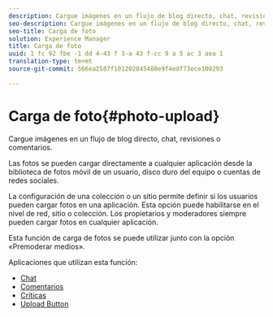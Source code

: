 ```yaml
---
description: Cargue imágenes en un flujo de blog directo, chat, revisiones o comentarios.
seo-description: Cargue imágenes en un flujo de blog directo, chat, revisiones o comentarios.
seo-title: Carga de foto
solution: Experience Manager
title: Carga de foto
uuid: 1 fc 92 fbe -1 dd 4-43 f 3-a 43 f-cc 9 a 5 ac 3 aea 1
translation-type: tm+mt
source-git-commit: 566ea2587f101202045488e9f4edf73ece100293

---
```



# Carga de foto{#photo-upload}

Cargue imágenes en un flujo de blog directo, chat, revisiones o comentarios.

Las fotos se pueden cargar directamente a cualquier aplicación desde la biblioteca de fotos móvil de un usuario, disco duro del equipo o cuentas de redes sociales.

La configuración de una colección o un sitio permite definir si los usuarios pueden cargar fotos en una aplicación. Esta opción puede habilitarse en el nivel de red, sitio o colección. Los propietarios y moderadores siempre pueden cargar fotos en cualquier aplicación.

Esta función de carga de fotos se puede utilizar junto con la opción «Premoderar medios».

Aplicaciones que utilizan esta función:

* [Chat](/help/using/c-about-apps/c-chat-app/c-chat-app.md#c_chat_app)
* [Comentarios](/help/using/c-about-apps/c-comments/c-comments.md)
* [Críticas](/help/using/c-about-apps/c-reviews-app/c-reviews-app.md#c_reviews_app)
* [Upload Button](/help/using/c-about-apps/c-upload-button-app/c-upload-button-app.md#c_upload_button_app)


